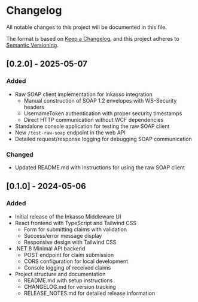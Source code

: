 # Changelog

All notable changes to this project will be documented in this file.

The format is based on [Keep a Changelog](https://keepachangelog.com/en/1.0.0/),
and this project adheres to [Semantic Versioning](https://semver.org/spec/v2.0.0.html).

## [0.2.0] - 2025-05-07

### Added
- Raw SOAP client implementation for Inkasso integration
  - Manual construction of SOAP 1.2 envelopes with WS-Security headers
  - UsernameToken authentication with proper security timestamps
  - Direct HTTP communication without WCF dependencies
- Standalone console application for testing the raw SOAP client
- New `/test-raw-soap` endpoint in the web API
- Detailed request/response logging for debugging SOAP communication

### Changed
- Updated README.md with instructions for using the raw SOAP client

## [0.1.0] - 2024-05-06

### Added
- Initial release of the Inkasso Middleware UI
- React frontend with TypeScript and Tailwind CSS
  - Form for submitting claims with validation
  - Success/error message display
  - Responsive design with Tailwind CSS
- .NET 8 Minimal API backend
  - POST endpoint for claim submission
  - CORS configuration for local development
  - Console logging of received claims
- Project structure and documentation
  - README.md with setup instructions
  - CHANGELOG.md for version tracking
  - RELEASE_NOTES.md for detailed release information
